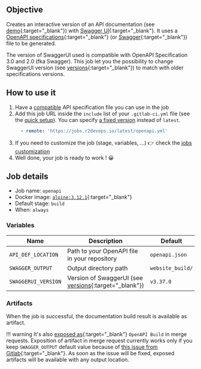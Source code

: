## Objective

Creates an interactive version of an API documentation (see [demo](https://petstore.swagger.io/){:target="_blank"})
with [Swagger UI](https://swagger.io/tools/swagger-ui/){:target="_blank"}. It uses a [OpenAPI specifications](https://swagger.io/specification/){:target="_blank"}
(or [Swagger](https://swagger.io/docs/specification/2-0/basic-structure/){:target="_blank"}) file to be generated.

The version of SwaggerUI used is compatible with OpenAPI Specification 3.0 and 2.0 (fka Swagger).
This job let you the possibility to change SwaggerUI version (see [versions](https://github.com/swagger-api/swagger-ui#compatibility){:target="_blank"}) to match with older specifications versions.

## How to use it

1. Have a [compatible](#description) API specification file you can use in the job
2. Add this job URL inside the `include` list of your `.gitlab-ci.yml` file (see the [quick setup](/use-the-hub/#quick-setup)). You can specify [a fixed version](#changelog) instead of `latest`.
    ```yaml
      - remote: 'https://jobs.r2devops.io/latest/openapi.yml'
    ```
3. If you need to customize the job (stage, variables, ...) 👉 check the [jobs
   customization](/use-the-hub/#jobs-customization)
4. Well done, your job is ready to work ! 😀

## Job details

* Job name: `openapi`
* Docker image: [`alpine:3.12.1`](https://hub.docker.com/_/alpine/){:target="_blank"}
* Default stage: `build`
* When: `always`

### Variables

| Name | Description | Default |
| ---- | ----------- | ------- |
| `API_DEF_LOCATION` <img width=250/> | Path to your OpenAPI file in your repository <img width=400/> | `openapi.json` |
| `SWAGGER_OUTPUT` | Output directory path | `website_build/` |
| `SWAGGERUI_VERSION` | Version of SwaggerUI (see [versions](https://github.com/swagger-api/swagger-ui#compatibility){:target="_blank"}) | `v3.37.0` |

### Artifacts

When the job is successful, the documentation build result is available as artifact.

!!! warning
    It's also [exposed
    as](https://docs.gitlab.com/ee/ci/yaml/#artifactsexpose_as){:target="_blank"}
    `OpenAPI Build` in merge requests.  Exposition of artifact in merge request
    currently works only if you keep `SWAGGER_OUTPUT` default value because of
    [this issue from
    Gitlab](https://gitlab.com/gitlab-org/gitlab/-/issues/37129){:target="_blank"}.
    As soon as the issue will be fixed, exposed artifacts will be available
    with any output location.
